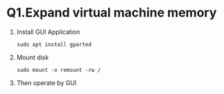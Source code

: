 # Q1.Expand virtual machine memory
1. Install GUI Application
    ```
    sudo apt install gparted
    ```
2. Mount disk
    ```
    sudo mount -o remount -rw /
    ```
3. Then operate by GUI